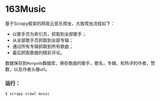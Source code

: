 # 163Music

基于Scrapy框架的网易云音乐爬虫，大致爬虫流程如下：

- 以歌手页为索引页，抓取到全部歌手；
- 从全部歌手页抓取到全部专辑；
- 通过所有专辑抓取到所有歌曲；
- 最后抓取歌曲的精彩评论。

数据保存到`Mongodb`数据库，保存歌曲的歌手，歌名，专辑，和热评的作者，赞数，以及作者头像url。

### 运行：

```
$ scrapy crawl music
```
